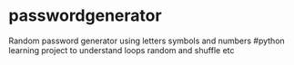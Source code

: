 # passwordgenerator
Random password generator using letters symbols and numbers
#python learning project to understand loops random and shuffle etc
